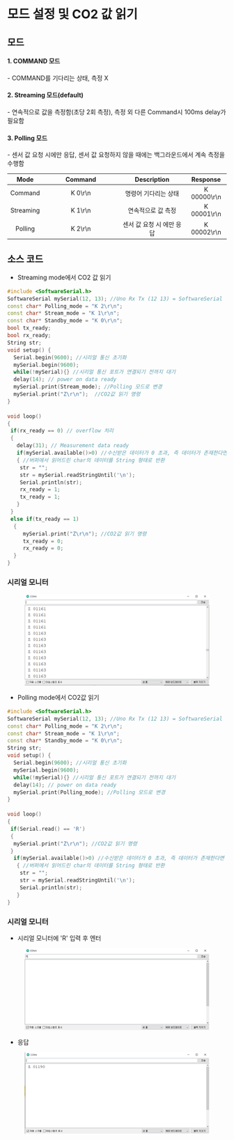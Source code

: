 # 모드 설정 및 CO2 값 읽기

## 모드

#### 1. COMMAND 모드

\- COMMAND를 기다리는 상태, 측정 X

#### 2. Streaming 모드(default)

\- 연속적으로 값을 측정함(초당 2회 측정), 측정 외 다른 Command시 100ms delay가 필요함

#### 3. Polling 모드

\- 센서 값 요청 시에만 응답, 센서 값 요청하지 않을 때에는 백그라운드에서 계속 측정을 수행함

<table><thead><tr><th align="center">Mode</th><th width="160" align="center">Command</th><th align="center">Description</th><th align="center">Response</th></tr></thead><tbody><tr><td align="center">Command</td><td align="center">K 0\r\n</td><td align="center">명령어 기다리는 상태</td><td align="center">K 00000\r\n</td></tr><tr><td align="center">Streaming</td><td align="center">K 1\r\n</td><td align="center">연속적으로 값 측정</td><td align="center">K 00001\r\n</td></tr><tr><td align="center">Polling</td><td align="center">K 2\r\n</td><td align="center">센서 값 요청 시 에만 응답</td><td align="center">K 00002\r\n</td></tr></tbody></table>

## 소스 코드

* Streaming mode에서 CO2 값 읽기

```cpp
#include <SoftwareSerial.h>
SoftwareSerial mySerial(12, 13); //Uno Rx Tx (12 13) = SoftwareSerial
const char* Polling_mode = "K 2\r\n";
const char* Stream_mode = "K 1\r\n";
const char* Standby_mode = "K 0\r\n";  
bool tx_ready;
bool rx_ready; 
String str;
void setup() {
  Serial.begin(9600); //시리얼 통신 초기화
  mySerial.begin(9600); 
  while(!mySerial){} //시리얼 통신 포트가 연결되기 전까지 대기
  delay(14); // power on data ready
  mySerial.print(Stream_mode); //Polling 모드로 변경
  mySerial.print("Z\r\n");  //CO2값 읽기 명령
}                              
 
void loop() 
{
 if(rx_ready == 0) // overflow 처리
 {
   delay(31); // Measurement data ready
   if(mySerial.available()>0) //수신받은 데이터가 0 초과, 즉 데이터가 존재한다면
   { //버퍼에서 읽어드린 char의 데이터를 String 형태로 반환
    str = "";
    str = mySerial.readStringUntil('\n'); 
    Serial.println(str);
    rx_ready = 1;   
    tx_ready = 1;
   }
 }
 else if(tx_ready == 1)
  {
     mySerial.print("Z\r\n"); //CO2값 읽기 명령
     tx_ready = 0;
     rx_ready = 0;
  }
}
```

### 시리얼 모니터

<figure><img src="../../../.gitbook/assets/cozirlp2_serial_streamiing.png" alt=""><figcaption></figcaption></figure>

* Polling mode에서 CO2값 읽기

```cpp
#include <SoftwareSerial.h>
SoftwareSerial mySerial(12, 13); //Uno Rx Tx (12 13) = SoftwareSerial
const char* Polling_mode = "K 2\r\n";
const char* Stream_mode = "K 1\r\n";
const char* Standby_mode = "K 0\r\n";   
String str;
void setup() {
  Serial.begin(9600); //시리얼 통신 초기화
  mySerial.begin(9600); 
  while(!mySerial){} //시리얼 통신 포트가 연결되기 전까지 대기
  delay(14); // power on data ready
  mySerial.print(Polling_mode); //Polling 모드로 변경
}                              
 
void loop() 
{
 if(Serial.read() == 'R') 
 {
  mySerial.print("Z\r\n"); //CO2값 읽기 명령
 }
  if(mySerial.available()>0) //수신받은 데이터가 0 초과, 즉 데이터가 존재한다면
   { //버퍼에서 읽어드린 char의 데이터를 String 형태로 반환
    str = "";
    str = mySerial.readStringUntil('\n'); 
    Serial.println(str);
   }
}
```

### 시리얼 모니터

* 시리얼 모니터에 'R' 입력 후 엔터

<figure><img src="../../../.gitbook/assets/cozirlp2_serial_r.png" alt=""><figcaption></figcaption></figure>

* 응답

<figure><img src="../../../.gitbook/assets/cozirlp2_polling.png" alt=""><figcaption></figcaption></figure>

